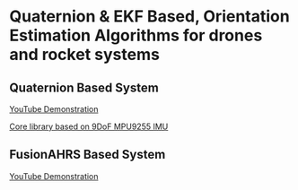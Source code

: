 # Quaternion & EKF Based, Orientation Estimation Algorithms for drones and rocket systems

## Quaternion Based System
[YouTube Demonstration](https://www.youtube.com/watch?v=jB_gVwflhkY)

[Core library based on 9DoF MPU9255 IMU](https://github.com/ibrahimcahit/MPU9255-Quaternion-AHRS-STM32)

## FusionAHRS Based System

[YouTube Demonstration](https://www.youtube.com/watch?v=VKjs6sa0qjc)
